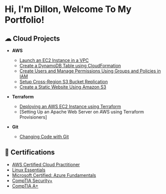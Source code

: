 <h1>Hi, I'm Dillon, Welcome To My Portfolio!

<h2> ☁ Cloud Projects</h2>

- <b>AWS</b>
  - [Launch an EC2 Instance in a VPC](https://github.com/DillonMeacham/AWS-Create-EC2-in-VPC)
  - [Create a DynamoDB Table using CloudFormation](https://github.com/DillonMeacham/Create-DynamoDBTable-Using-CloudFormation)
  - [Create Users and Manage Permissions Using Groups and Policies in IAM](https://github.com/DillonMeacham/Create-Users-and-Manage-Permissions-Using-Groups-and-Policies-in-IAM)
  - [Setup Cross-Region S3 Bucket Replication](https://github.com/DillonMeacham/Setup-Cross-Region-S3-Bucket-Replication)
  - [Create a Static Website Using Amazon S3](https://github.com/DillonMeacham/Create-Static-Website-Using-AmazonS3/blob/main/README.md)
 
- <b>Terraform</b>  
  - [Deploying an AWS EC2 Instance using Terraform](https://github.com/DillonMeacham/Deploying-AWS-EC2-with-Terraform/blob/main/README.md)
  - [Setting Up an Apache Web Server on AWS using Terraform Provisioners]

- <b>Git</b>
  - [Changing Code with Git](https://github.com/DillonMeacham/Changing-Code-with-Git)

<h2>📃 Certifications</h2>

- [AWS Certified Cloud Practitioner](https://www.credly.com/badges/8e01c296-c5ad-446b-a383-2240790b1c6e/public_url)
- [Linux Essentials](https://bit.ly/3U7PQNN)
- [Microsoft Certified: Azure Fundamentals](https://www.credly.com/badges/64f24800-94a5-4636-b3ec-cd4ca8a618b9/public_url)
- [CompTIA Security+](https://www.credly.com/earner/earned/badge/fbef712d-5644-4a8f-8237-3ca992889bda)
- [CompTIA A+](https://www.credly.com/earner/earned/badge/e9a8fae8-ce1e-4c7c-b8cd-3a3d655c4c90)
